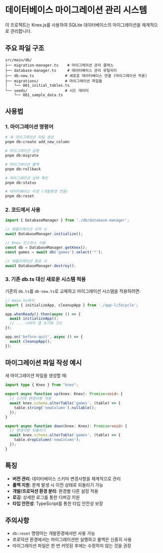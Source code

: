 # 데이터베이스 마이그레이션 관리 시스템

이 프로젝트는 Knex.js를 사용하여 SQLite 데이터베이스의 마이그레이션을 체계적으로 관리합니다.

## 주요 파일 구조

```
src/main/db/
├── migration-manager.ts    # 마이그레이션 관리 클래스
├── database-manager.ts     # 데이터베이스 관리 유틸리티
├── db-new.ts              # 새로운 데이터베이스 연결 (마이그레이션 적용)
├── migrations/            # 마이그레이션 파일들
│   └── 001_initial_tables.ts
└── seeds/                 # 시드 데이터
    └── 001_sample_data.ts
```

## 사용법

### 1. 마이그레이션 명령어

```bash
# 새 마이그레이션 파일 생성
pnpm db:create add_new_column

# 마이그레이션 실행
pnpm db:migrate

# 마이그레이션 롤백
pnpm db:rollback

# 마이그레이션 상태 확인
pnpm db:status

# 데이터베이스 리셋 (개발환경 전용)
pnpm db:reset
```

### 2. 코드에서 사용

```typescript
import { DatabaseManager } from './db/database-manager';

// 애플리케이션 시작 시
await DatabaseManager.initialize();

// Knex 인스턴스 사용
const db = DatabaseManager.getKnex();
const games = await db('games').select('*');

// 애플리케이션 종료 시
await DatabaseManager.destroy();
```

### 3. 기존 db.ts 대신 새로운 시스템 적용

기존의 `db.ts`를 `db-new.ts`로 교체하고 마이그레이션 시스템을 적용하려면:

```typescript
// main.ts에서
import { initializeApp, cleanupApp } from './app-lifecycle';

app.whenReady().then(async () => {
  await initializeApp();
  // ... 나머지 앱 초기화 코드
});

app.on('before-quit', async () => {
  await cleanupApp();
});
```

## 마이그레이션 파일 작성 예시

새 마이그레이션 파일을 생성할 때:

```typescript
import type { Knex } from "knex";

export async function up(knex: Knex): Promise<void> {
  // 스키마 변경사항 적용
  await knex.schema.alterTable('games', (table) => {
    table.string('newColumn').nullable();
  });
}

export async function down(knex: Knex): Promise<void> {
  // 변경사항 되돌리기
  await knex.schema.alterTable('games', (table) => {
    table.dropColumn('newColumn');
  });
}
```

## 특징

- **버전 관리**: 데이터베이스 스키마 변경사항을 체계적으로 관리
- **롤백 지원**: 문제 발생 시 이전 상태로 되돌리기 가능
- **개발/프로덕션 환경 분리**: 환경별 다른 설정 적용
- **로깅**: 상세한 로그를 통한 디버깅 지원
- **타입 안전성**: TypeScript를 통한 타입 안전성 보장

## 주의사항

- `db:reset` 명령어는 개발환경에서만 사용 가능
- 프로덕션 환경에서는 마이그레이션만 실행하고 롤백은 신중히 사용
- 마이그레이션 파일은 한 번 커밋된 후에는 수정하지 않는 것을 권장
